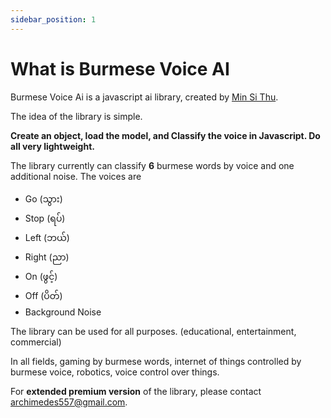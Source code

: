 ```yaml
---
sidebar_position: 1
---
```


# What is Burmese Voice AI

Burmese Voice Ai is a javascript ai library, created by [Min Si Thu](https://github.com/MinSiThu).

The idea of the library is simple.

**Create an object, load the model, and Classify the voice in Javascript. Do all very lightweight.**

The library currently can classify **6** burmese words by voice and one additional noise.
The voices are
- Go (သွား)
- Stop (ရပ်)
- Left (ဘယ်)
- Right (ညာ)
- On (ဖွင့်)
- Off (ပိတ်)
- Background Noise 

The library can be used for all purposes. (educational, entertainment, commercial)

In all fields, gaming by burmese words, internet of things controlled by burmese voice, robotics, voice control over things.

For **extended premium version** of the library, please contact [archimedes557@gmail.com](mailto:archimedes557@gmail.com).